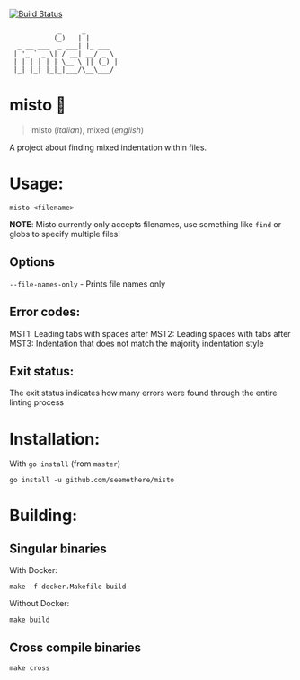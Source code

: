 [![Build Status](https://travis-ci.org/seemethere/misto.svg?branch=master)](https://travis-ci.org/seemethere/misto)

```
            _     _
           (_)   | |
  _ __ ___  _ ___| |_ ___
 | '_ ` _ \| / __| __/ _ \
 | | | | | | \__ \ || (_) |
 |_| |_| |_|_|___/\__\___/
```

# misto :eyes:
> misto (*italian*), mixed (*english*)

A project about finding mixed indentation within files.

# Usage:

```shell
misto <filename>
```

**NOTE**: Misto currently only accepts filenames, use something like `find` or globs
to specify multiple files!

## Options
`--file-names-only` - Prints file names only

## Error codes:
MST1: Leading tabs with spaces after
MST2: Leading spaces with tabs after
MST3: Indentation that does not match the majority indentation style

## Exit status:
The exit status indicates how many errors were found through the entire linting process

# Installation:

With `go install` (from `master`)
```
go install -u github.com/seemethere/misto
```

# Building:

## Singular binaries

With Docker:
```
make -f docker.Makefile build
```

Without Docker:
```
make build
```

## Cross compile binaries

```
make cross
```

